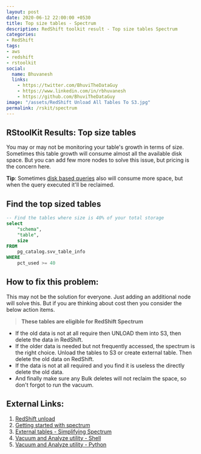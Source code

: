 ```yaml
---
layout: post
date: 2020-06-12 22:00:00 +0530
title: Top size tables - Spectrum
description: RedShift toolkit result - Top size tables Spectrum
categories:
- RedShift
tags:
- aws
- redshift
- rstoolkit
social:
  name: Bhuvanesh
  links:
    - https://twitter.com/BhuviTheDataGuy
    - https://www.linkedin.com/in/rbhuvanesh
    - https://github.com/BhuviTheDataGuy
image: "/assets/RedShift Unload All Tables To S3.jpg"
permalink: /rskit/spectrum
---
```


## RStoolKit Results: Top size tables

You may or may not be monitoring your table's growth in terms of size. Sometimes this table growth will consume almost all the available disk space. But you can add few more nodes to solve this issue, but pricing is the concern here. 

**Tip**: Sometimes [disk based queries](https://thedataguy.in/disk-based-query-in-redshift/) also will consume more space, but when the query executed it'll be reclaimed. 

## Find the top sized tables

```sql
-- Find the tables where size is 40% of your total storage
select
	"schema",
	"table",
	size
FROM
	pg_catalog.svv_table_info
WHERE
	pct_used >= 40
```

## How to fix this problem:

This may not be the solution for everyone. Just adding an additional node will solve this. But if you are thinking about cost then you consider the below action items.

> **These tables are eligible for RedShift Spectrum**

- If the old data is not at all require then UNLOAD them into S3, then delete the data in RedShift.
- If the older data is needed but not frequently accessed, the spectrum is the right choice. Unload the tables to S3 or create external table. Then delete the old data on RedShift.
- If the data is not at all required and you find it is useless the directly delete the old data.
- And finally make sure any Bulk deletes will not reclaim the space, so don't forgot to run the vacuum.

## External Links:

1. [RedShift unload](https://docs.aws.amazon.com/redshift/latest/dg/r_UNLOAD.html) 
2. [Getting started with spectrum](https://docs.aws.amazon.com/redshift/latest/dg/c-getting-started-using-spectrum.html)
3. [External tables - Simplifying Spectrum](https://docs.aws.amazon.com/redshift/latest/dg/c-spectrum-external-tables.html) 
4. [Vacuum and Analyze utility - Shell](https://thedataguy.in/automate-redshift-vacuum-analyze-using-shell-script-utility/)
5. [Vacuum and Analyze utility - Python](https://github.com/awslabs/amazon-redshift-utils/tree/master/src/AnalyzeVacuumUtility)